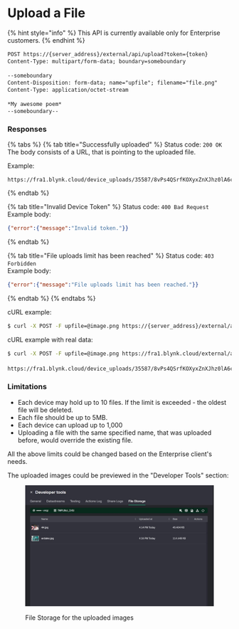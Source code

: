 # Upload a File

{% hint style="info" %}
This API is currently available only for Enterprise customers.
{% endhint %}

```http
POST https://{server_address}/external/api/upload?token={token}
Content-Type: multipart/form-data; boundary=someboundary

--someboundary
Content-Disposition: form-data; name="upfile"; filename="file.png"
Content-Type: application/octet-stream

*My awesome poem*
--someboundary--
```

### Responses

{% tabs %}
{% tab title="Successfully uploaded" %}
Status code: `200 OK`\
The body consists of a URL, that is pointing to the uploaded file.

Example:

```
https://fra1.blynk.cloud/device_uploads/35587/8vPs4QSrfKOXyxZnXJhz0lA6cax7WQe8.png
```
{% endtab %}

{% tab title="Invalid Device Token" %}
Status code: `400 Bad Request`\
Example body:

```json
{"error":{"message":"Invalid token."}}
```
{% endtab %}

{% tab title="File uploads limit has been reached" %}
Status code: `403 Forbidden`\
Example body:

```json
{"error":{"message":"File uploads limit has been reached."}}
```
{% endtab %}
{% endtabs %}

cURL example:

```bash
$ curl -X POST -F upfile=@image.png https://{server_address}/external/api/upload?token={token}
```

cURL example with real data:

```bash
$ curl -X POST -F upfile=@image.png https://fra1.blynk.cloud/external/api/upload?token=jO3u7d6qkjWncxw91D1glSHIe5hJ7bSk

https://fra1.blynk.cloud/device_uploads/35587/8vPs4QSrfKOXyxZnXJhz0lA6cax7WQe8.png
```

### Limitations

* Each device may hold up to 10 files. If the limit is exceeded - the oldest file will be deleted.
* Each file should be up to 5MB.
* Each device can upload up to 1,000
* Uploading a file with the same specified name, that was uploaded before, would override the existing file.

All the above limits could be changed based on the Enterprise client's needs.

The uploaded images could be previewed in the "Developer Tools" section:

<figure><img src="../../.gitbook/assets/upload.jpg" alt=""><figcaption><p>File Storage for the uploaded images</p></figcaption></figure>
